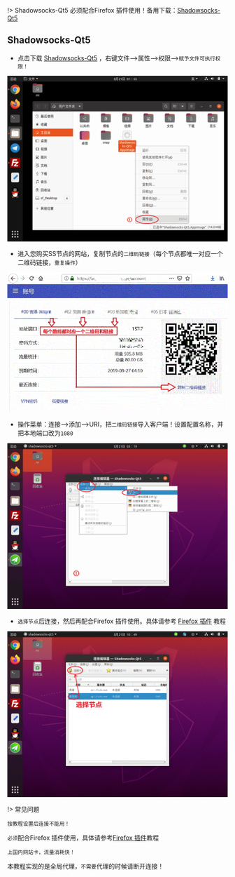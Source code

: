 
!> Shadowsocks-Qt5 必须配合Firefox 插件使用！备用下载：[Shadowsocks-Qt5](https://www.5nd.xyz/media/linux/Shadowsocks-Qt5.AppImage) 

## Shadowsocks-Qt5

* 点击下载 <a href="media/linux/Shadowsocks-Qt5.AppImage" target="_blank">Shadowsocks-Qt5</a> ，右键文件-->属性-->权限-->`赋予文件可执行权限！`

![linux1](media/linux/sq1.gif ':size=720')

* 进入您购买SS节点的网站，复制节点的`二维码链接`（每个节点都唯一对应一个二维码链接，`重复操作`）

![linux2](media/linux/sq2.gif ':size=720')

* 操作菜单：连接-->添加-->URI，把`二维码链接`导入客户端！设置配置名称，并把本地端口改为`1080`

![linux3](media/linux/sq3.gif ':size=720')

* `选择节点`后连接，然后再配合Firefox 插件使用。具体请参考 [Firefox 插件](firefox) 教程

![linux4](media/linux/sq4.gif ':size=720')

!> 常见问题

  ```shell
按教程设置后连接不能用！
```
`必须`配合Firefox 插件使用，具体请参考[Firefox 插件](firefox)教程

  ```shell
上国内网站卡，流量消耗快！
```
本教程实现的是全局代理，`不需要`代理的时候请断开连接！
